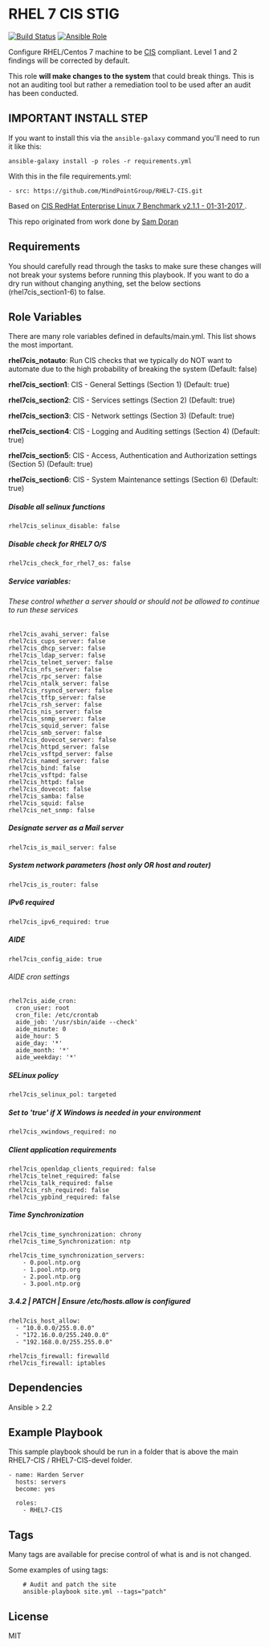 RHEL 7 CIS STIG
================

[![Build Status](https://travis-ci.org/MindPointGroup/RHEL7-CIS.svg?branch=devel)](https://travis-ci.org/MindPointGroup/RHEL7-CIS)
[![Ansible Role](https://img.shields.io/ansible/role/16089.svg)](https://galaxy.ansible.com/MindPointGroup/RHEL7-CIS/)

Configure RHEL/Centos 7 machine to be [CIS](https://www.cisecurity.org/cis-benchmarks/) compliant. Level 1 and 2 findings will be corrected by default.

This role **will make changes to the system** that could break things. This is not an auditing tool but rather a remediation tool to be used after an audit has been conducted.

## IMPORTANT INSTALL STEP

If you want to install this via the `ansible-galaxy` command you'll need to run it like this:

`ansible-galaxy install -p roles -r requirements.yml`

With this in the file requirements.yml:

```
- src: https://github.com/MindPointGroup/RHEL7-CIS.git
```

Based on [CIS RedHat Enterprise Linux 7 Benchmark v2.1.1 - 01-31-2017 ](https://community.cisecurity.org/collab/public/index.php).

This repo originated from work done by [Sam Doran](https://github.com/samdoran/ansible-role-stig)

Requirements
------------

You should carefully read through the tasks to make sure these changes will not break your systems before running this playbook.
If you want to do a dry run without changing anything, set the below sections (rhel7cis_section1-6) to false.

Role Variables
--------------
There are many role variables defined in defaults/main.yml. This list shows the most important.

**rhel7cis_notauto**: Run CIS checks that we typically do NOT want to automate due to the high probability of breaking the system (Default: false)

**rhel7cis_section1**: CIS - General Settings (Section 1) (Default: true)

**rhel7cis_section2**: CIS - Services settings (Section 2) (Default: true)

**rhel7cis_section3**: CIS - Network settings (Section 3) (Default: true)

**rhel7cis_section4**: CIS - Logging and Auditing settings (Section 4) (Default: true)

**rhel7cis_section5**: CIS - Access, Authentication and Authorization settings (Section 5) (Default: true)

**rhel7cis_section6**: CIS - System Maintenance settings (Section 6) (Default: true)

##### Disable all selinux functions
`rhel7cis_selinux_disable: false`

##### Disable check for RHEL7 O/S
`rhel7cis_check_for_rhel7_os: false`

##### Service variables:
###### These control whether a server should or should not be allowed to continue to run these services

```
rhel7cis_avahi_server: false
rhel7cis_cups_server: false
rhel7cis_dhcp_server: false
rhel7cis_ldap_server: false
rhel7cis_telnet_server: false
rhel7cis_nfs_server: false
rhel7cis_rpc_server: false
rhel7cis_ntalk_server: false
rhel7cis_rsyncd_server: false
rhel7cis_tftp_server: false
rhel7cis_rsh_server: false
rhel7cis_nis_server: false
rhel7cis_snmp_server: false
rhel7cis_squid_server: false
rhel7cis_smb_server: false
rhel7cis_dovecot_server: false
rhel7cis_httpd_server: false
rhel7cis_vsftpd_server: false
rhel7cis_named_server: false
rhel7cis_bind: false
rhel7cis_vsftpd: false
rhel7cis_httpd: false
rhel7cis_dovecot: false
rhel7cis_samba: false
rhel7cis_squid: false
rhel7cis_net_snmp: false
```

##### Designate server as a Mail server
`rhel7cis_is_mail_server: false`


##### System network parameters (host only OR host and router)
`rhel7cis_is_router: false`


##### IPv6 required
`rhel7cis_ipv6_required: true`


##### AIDE
`rhel7cis_config_aide: true`

###### AIDE cron settings
```
rhel7cis_aide_cron:
  cron_user: root
  cron_file: /etc/crontab
  aide_job: '/usr/sbin/aide --check'
  aide_minute: 0
  aide_hour: 5
  aide_day: '*'
  aide_month: '*'
  aide_weekday: '*'
```

##### SELinux policy
`rhel7cis_selinux_pol: targeted`


##### Set to 'true' if X Windows is needed in your environment
`rhel7cis_xwindows_required: no`


##### Client application requirements
```
rhel7cis_openldap_clients_required: false
rhel7cis_telnet_required: false
rhel7cis_talk_required: false
rhel7cis_rsh_required: false
rhel7cis_ypbind_required: false
```

##### Time Synchronization
```
rhel7cis_time_synchronization: chrony
rhel7cis_time_Synchronization: ntp

rhel7cis_time_synchronization_servers:
    - 0.pool.ntp.org
    - 1.pool.ntp.org
    - 2.pool.ntp.org
    - 3.pool.ntp.org
```

##### 3.4.2 | PATCH | Ensure /etc/hosts.allow is configured
```
rhel7cis_host_allow:
  - "10.0.0.0/255.0.0.0"
  - "172.16.0.0/255.240.0.0"
  - "192.168.0.0/255.255.0.0"
```

```
rhel7cis_firewall: firewalld
rhel7cis_firewall: iptables
```


Dependencies
------------

Ansible > 2.2

Example Playbook
-------------------------

This sample playbook should be run in a folder that is above the main RHEL7-CIS / RHEL7-CIS-devel folder.

```
- name: Harden Server
  hosts: servers
  become: yes

  roles:
    - RHEL7-CIS
```

Tags
----
Many tags are available for precise control of what is and is not changed.

Some examples of using tags:

```
    # Audit and patch the site
    ansible-playbook site.yml --tags="patch"
```

License
-------

MIT
